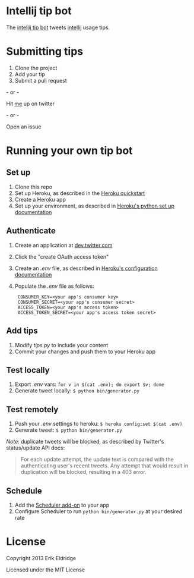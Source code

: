 # Intellij tip bot

The [intellij tip bot](https://twitter.com/intellijtipbot) tweets [intellij](http://www.jetbrains.com/idea/) usage tips.

# Submitting tips

1. Clone the project
2. Add your tip
3. Submit a pull request

\- or -

Hit [me](http://twitter.com/erikeldridge) up on twitter

\- or -

Open an issue

# Running your own tip bot

## Set up

1. Clone this repo
1. Set up Heroku, as described in the [Heroku quickstart](https://devcenter.heroku.com/articles/quickstart)
1. Create a Heroku app
1. Set up your environment, as described in [Heroku's python set up documentation](https://devcenter.heroku.com/articles/python)

## Authenticate

1. Create an application at [dev.twitter.com](https://dev.twitter.com)
1. Click the "create OAuth access token"
1. Create an _.env_ file, as described in [Heroku's configuration documentation](https://devcenter.heroku.com/articles/config-vars#local-setup)
1. Populate the _.env_ file as follows:

        CONSUMER_KEY=<your app's consumer key>
        CONSUMER_SECRET=<your app's consumer secret>
        ACCESS_TOKEN=<your app's access token>
        ACCESS_TOKEN_SECRET=<your app's access token secret>

## Add tips

1. Modify _tips.py_ to include your content
1. Commit your changes and push them to your Heroku app

## Test locally

1. Export _.env_ vars: `for v in $(cat .env); do export $v; done`
1. Generate tweet locally: `$ python bin/generator.py`

## Test remotely

1. Push your _.env_ settings to heroku: `$ heroku config:set $(cat .env)`
1. Generate tweet: `$ python bin/generator.py`

*Note:* duplicate tweets will be blocked, as described by Twitter's status/update API docs:
> For each update attempt, the update text is compared with the authenticating user's recent tweets. Any attempt that would result in duplication will be blocked, resulting in a 403 error.

## Schedule

1. Add the [Scheduler add-on](https://devcenter.heroku.com/articles/scheduler) to your app
1. Configure Scheduler to run `python bin/generator.py` at your desired rate

# License

Copyright 2013 Erik Eldridge

Licensed under the MIT License



